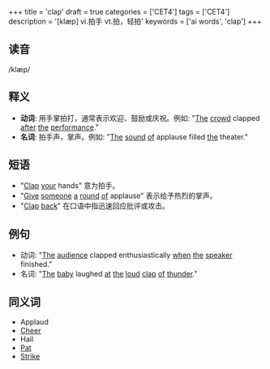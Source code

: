+++
title = 'clap'
draft = true
categories = ['CET4']
tags = ['CET4']
description = '[klæp] vi.拍手 vt.拍，轻拍'
keywords = ['ai words', 'clap']
+++

## 读音
/klæp/

## 释义
- **动词**: 用手掌拍打，通常表示欢迎、鼓励或庆祝。例如: "[The](/zh/post/the/) [crowd](/zh/post/crowd/) clapped [after](/zh/post/after/) [the](/zh/post/the/) [performance](/zh/post/performance/)."
- **名词**: 拍手声，掌声。例如: "[The](/zh/post/the/) [sound](/zh/post/sound/) [of](/zh/post/of/) applause filled [the](/zh/post/the/) theater."

## 短语
- "[Clap](/zh/post/clap/) [your](/zh/post/your/) hands" 意为拍手。
- "[Give](/zh/post/give/) [someone](/zh/post/someone/) [a](/zh/post/a/) [round](/zh/post/round/) [of](/zh/post/of/) applause" 表示给予热烈的掌声。
- "[Clap](/zh/post/clap/) [back](/zh/post/back/)" 在口语中指迅速回应批评或攻击。

## 例句
- 动词: "[The](/zh/post/the/) [audience](/zh/post/audience/) clapped enthusiastically [when](/zh/post/when/) [the](/zh/post/the/) [speaker](/zh/post/speaker/) finished."
- 名词: "[The](/zh/post/the/) [baby](/zh/post/baby/) laughed [at](/zh/post/at/) [the](/zh/post/the/) [loud](/zh/post/loud/) [clap](/zh/post/clap/) [of](/zh/post/of/) [thunder](/zh/post/thunder/)."

## 同义词
- Applaud
- [Cheer](/zh/post/cheer/)
- Hail
- [Pat](/zh/post/pat/)
- [Strike](/zh/post/strike/)
